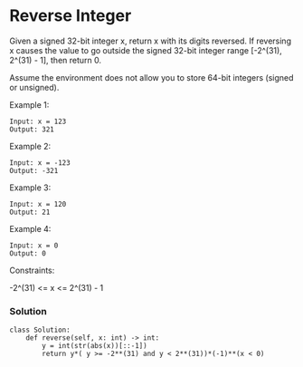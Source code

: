 # Reverse Integer

Given a signed 32-bit integer x, return x with its digits reversed. If reversing x causes the value to go outside the signed 32-bit integer range [-2^(31), 2^(31) - 1], then return 0.

Assume the environment does not allow you to store 64-bit integers (signed or unsigned).

 

Example 1:
```
Input: x = 123
Output: 321
```
Example 2:
```
Input: x = -123
Output: -321
```
Example 3:
```
Input: x = 120
Output: 21
```
Example 4:
```
Input: x = 0
Output: 0
```

Constraints:

-2^(31) <= x <= 2^(31) - 1

### Solution

```
class Solution:
    def reverse(self, x: int) -> int:
        y = int(str(abs(x))[::-1])
        return y*( y >= -2**(31) and y < 2**(31))*(-1)**(x < 0)
```
